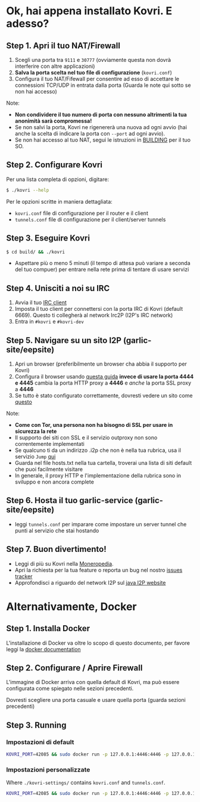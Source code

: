 # Ok, hai appena installato Kovri. E adesso?

## Step 1. Apri il tuo NAT/Firewall
1.  Scegli una porta tra ```9111``` e ```30777``` (ovviamente questa non dovrà interferire con altre applicazioni)
2. **Salva la porta scelta nel tuo file di configurazione** (`kovri.conf`)
3. Configura il tuo NAT/Fifewall per consentire ad esso di accettare le connessioni TCP/UDP in entrata dalla porta (Guarda le note qui sotto se non hai accesso)

Note:

- **Non condividere il tuo numero di porta con nessuno altrimenti la tua anonimità sarà compromessa!**
- Se non salvi la porta, Kovri ne rigenererà una nuova ad ogni avvio (hai anche la scelta di indicare la porta con `--port` ad ogni avvio).
- Se non hai accesso al tuo NAT, segui le istruzioni in [BUILDING](https://github.com/monero-project/kovri/blob/master/doc/BUILDING.md) per il tuo SO. 

## Step 2. Configurare Kovri

Per una lista completa di opzioni, digitare:

```bash
$ ./kovri --help
```

Per le opzioni scritte in maniera dettagliata:

- `kovri.conf` file di configurazione per il router e il client
- `tunnels.conf` file di configurazione per il client/server tunnels

## Step 3. Eseguire Kovri
```bash
$ cd build/ && ./kovri
```

- Aspettare più o meno 5 minuti (il tempo di attesa può variare a seconda del tuo compuer) per entrare nella rete prima di tentare di usare servizi

## Step 4. Unisciti a noi su IRC
1. Avvia il tuo [IRC client](https://en.wikipedia.org/wiki/List_of_IRC_clients)
2. Imposta il tuo client per connettersi con la porta IRC di Kovri (default 6669). Questo ti collegherà al network Irc2P (I2P's IRC network)
3. Entra in  `#kovri` e `#kovri-dev`

## Step 5. Navigare su un sito I2P (garlic-site/eepsite)
1. Apri un browser (preferibilmente un browser cha abbia il supporto per Kovri)
2. Configura il browser usando [questa guida](https://geti2p.net/en/about/browser-config) **invece di usare la porta 4444 e 4445** cambia la porta HTTP proxy a **4446** e *anche* la porta SSL proxy a **4446**
3. Se tutto è stato configurato correttamente, dovresti vedere un sito come [questo](http://check.kovri.i2p)

Note:

- **Come con Tor, una persona non ha bisogno di SSL per usare in sicurezza la rete**
- Il supporto dei siti con SSL e il servizio outproxy non sono correntemente implementati
- Se qualcuno ti da un indirizzo .i2p che non è nella tua rubrica,  usa il servizio  `Jump` [qui](http://stats.i2p/i2p/lookup.html)
- Guarda nel file hosts.txt nella tua cartella, troverai una lista di siti default che puoi facilmente visitare 
- In generale, il proxy HTTP e l'implementazione della rubrica sono in sviluppo e non ancora complete

## Step 6. Hosta il tuo garlic-service (garlic-site/eepsite)
- leggi `tunnels.conf` per imparare come impostare un server tunnel che punti al servizio che stai hostando

## Step 7. Buon divertimento!
- Leggi di più su Kovri nella [Moneropedia](https://getmonero.org/knowledge-base/moneropedia/kovri.html).
- Apri la richiesta per la tua feature o reporta un bug nel nostro [issues tracker](https://github.com/monero-project/kovri/issues)
- Approfondisci a riguardo del network I2P sul [java I2P website](https://geti2p.net/en/docs)

# Alternativamente, Docker

## Step 1. Installa Docker
L'installazione di Docker va oltre lo scopo di questo documento, per favore leggi la [docker documentation](https://docs.docker.com/engine/installation/)

## Step 2. Configurare / Aprire Firewall

L'immagine di Docker arriva con quella default di Kovri, ma può essere configurata come spiegato nelle sezioni precedenti.

Dovresti scegliere una porta casuale e usare quella porta (guarda sezioni precedenti)

## Step 3. Running

### Impostazioni di default
```bash
KOVRI_PORT=42085 && sudo docker run -p 127.0.0.1:4446:4446 -p 127.0.0.1:6669:6669 -p $KOVRI_PORT --env KOVRI_PORT=$KOVRI_PORT geti2p/kovri
```

### Impostazioni personalizzate
Where `./kovri-settings/` contains `kovri.conf` and `tunnels.conf`.
```bash
KOVRI_PORT=42085 && sudo docker run -p 127.0.0.1:4446:4446 -p 127.0.0.1:6669:6669 -p $KOVRI_PORT --env KOVRI_PORT=$KOVRI_PORT -v kovri-settings:/home/kovri/.kovri/config:ro geti2p/kovri
```
